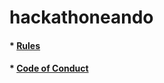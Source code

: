 # hackathoneando
#### * [Rules](https://github.com/jhonatan247/hackathoneando/blob/master/Rules_en.md)
#### * [Code of Conduct](https://github.com/jhonatan247/hackathoneando/blob/master/Code%20of%20Conduct.md)
